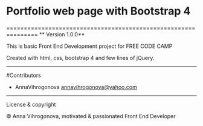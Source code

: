 # Portfolio web page with Bootstrap 4
===============================================================
** Version 1.0.0**

This is basic Front End Development project for FREE CODE CAMP

Created with html, css, bootstrap 4 and few lines of jQuery.

---
#Contributors

- AnnaVihrogonova <annavihrogonova@yahoo.com>

---
License & copyright

© Anna Vihrogonova, motivated & passionated Front End Developer
